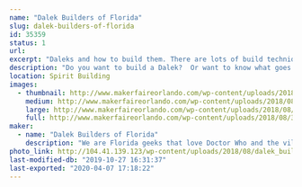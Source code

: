 ```yaml
---
name: "Dalek Builders of Florida"
slug: dalek-builders-of-florida
id: 35359
status: 1
url: 
excerpt: "Daleks and how to build them. There are lots of build techniques to building one and lots of things you have to think about before building."
description: "Do you want to build a Dalek?  Or want to know what goes into building one? We will have our British War Dalek that is made of cardboard on display. Some parts &amp; pieces from mid-build fully functional Daleks, build manuals, and other Dalek related materials. We are hoping to be working on the cardboard Dalek during MakerFaire doing some upgrades. We are more than happy to discuss with anyone about the building materials and techniques used to build a Dalek. Build topics can include types of construction materials, electronics, and painting. Building a Dalek takes all types of creative outlets."
location: Spirit Building
images:
  - thumbnail: http://www.makerfaireorlando.com/wp-content/uploads/2018/08/31404147_1673475386020803_4195444785780408664_n.jpg
    medium: http://www.makerfaireorlando.com/wp-content/uploads/2018/08/31404147_1673475386020803_4195444785780408664_n.jpg
    large: http://www.makerfaireorlando.com/wp-content/uploads/2018/08/31404147_1673475386020803_4195444785780408664_n.jpg
    full: http://www.makerfaireorlando.com/wp-content/uploads/2018/08/31404147_1673475386020803_4195444785780408664_n.jpg
maker:
  - name: "Dalek Builders of Florida"
    description: "We are Florida geeks that love Doctor Who and the villainous Daleks, that is why we built them. We love building them and sharing them with other enthusiasts. We will talk up storm about our builds and sharing tips and procedures for the builds. We are always looking to add to our Florida Brigade Skaro Army."
photo_link: http://104.41.139.123/wp-content/uploads/2018/08/dalek_builders_v3-01-1024x1024.jpg
last-modified-db: "2019-10-27 16:31:37"
last-exported: "2020-04-07 17:18:22"
---
```


